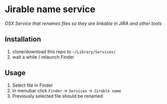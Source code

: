 # Jirable name service

*OSX Service that renames files so they are linkable in JIRA and other tools*

## Installation

1. clone/download this repo to `~/Library/Services/`
2. wait a while / relaunch Finder

## Usage

1. Select file in Finder
2. In menubar click `Finder` &rarr; `Services` &rarr; `Jirable name`
3. Previously selected file should be renamed
